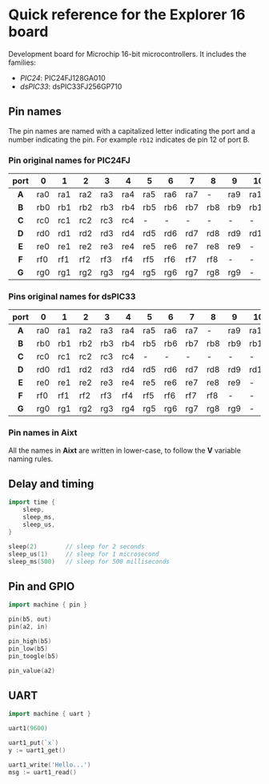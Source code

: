 <!-- changes to snake_case -->
# Quick reference for the Explorer 16 board
Development board for Microchip 16-bit microcontrollers. It includes the families:
- _PIC24_: PIC24FJ128GA010
- _dsPIC33_: dsPIC33FJ256GP710

## Pin names
The pin names are named with a capitalized letter indicating the port and a number indicating the pin. For example `rb12` indicates de pin 12 of port B.

### Pin original names for PIC24FJ
| port |0  |1  |2  |3  |4  |5  |6  |7  |8  |9  |10  |11  |12  |13  |14  |15  |
|:----:|---|---|---|---|---|---|---|---|---|---|----|----|----|----|----|----| 
|**A** |ra0|ra1|ra2|ra3|ra4|ra5|ra6|ra7|-  |ra9|ra10|-   |-   |-   |ra14|ra15|
|**B** |rb0|rb1|rb2|rb3|rb4|rb5|rb6|rb7|rb8|rb9|rb10|rb11|rb12|rb13|rb14|rb15|
|**C** |rc0|rc1|rc2|rc3|rc4|-  |-  |-  |-  |-  |-   |-   |rc12|rc13|rc14|rc15|
|**D** |rd0|rd1|rd2|rd3|rd4|rd5|rd6|rd7|rd8|rd9|rd10|rd11|rd12|rd13|rd14|rd15|
|**E** |re0|re1|re2|re3|re4|re5|re6|re7|re8|re9|-   |-   |-   |-   |-   |-   |
|**F** |rf0|rf1|rf2|rf3|rf4|rf5|rf6|rf7|rf8|-  |-   |-   |rf12|rf13|-   |-   |
|**G** |rg0|rg1|rg2|rg3|rg4|rg5|rg6|rg7|rg8|rg9|-   |-   |rg12|rg13|rg14|rg15|

### Pins original names for dsPIC33
| port |0  |1  |2  |3  |4  |5  |6  |7  |8  |9  |10  |11  |12  |13  |14  |15  |
|:----:|---|---|---|---|---|---|---|---|---|---|----|----|----|----|----|----| 
|**A** |ra0|ra1|ra2|ra3|ra4|ra5|ra6|ra7|-  |ra9|ra10|-   |-   |-   |ra14|ra15|
|**B** |rb0|rb1|rb2|rb3|rb4|rb5|rb6|rb7|rb8|rb9|rb10|rb11|rb12|rb13|rb14|rb15|
|**C** |rc0|rc1|rc2|rc3|rc4|-  |-  |-  |-  |-  |-   |-   |rc12|rc13|rc14|rc15|
|**D** |rd0|rd1|rd2|rd3|rd4|rd5|rd6|rd7|rd8|rd9|rd10|rd11|rd12|rd13|rd14|rd15|
|**E** |re0|re1|re2|re3|re4|re5|re6|re7|re8|re9|-   |-   |-   |-   |-   |-   |
|**F** |rf0|rf1|rf2|rf3|rf4|rf5|rf6|rf7|rf8|-  |-   |-   |rf12|rf13|-   |-   |
|**G** |rg0|rg1|rg2|rg3|rg4|rg5|rg6|rg7|rg8|rg9|-   |-   |rg12|rg13|rg14|rg15|

### Pin names in **Aixt**
All the names in **Aixt** are written in lower-case, to follow the **V** variable naming rules.

## Delay and timing
```go
import time {
	sleep,
	sleep_ms,
	sleep_us,
}

sleep(2)	    // sleep for 2 seconds
sleep_us(1)     // sleep for 1 microsecond
sleep_ms(500)   // sleep for 500 milliseconds
```

## Pin and GPIO
```go
import machine { pin }

pin(b5, out)
pin(a2, in)

pin_high(b5)
pin_low(b5)
pin_toogle(b5)

pin_value(a2)
```

## UART
```go
import machine { uart }

uart1(9600)

uart1_put(`x`)
y := uart1_get()

uart1_write('Hello...')
msg := uart1_read()
```